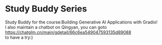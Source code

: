 # Study Buddy Series
Study Buddy for the course:Building Generative AI Applications with Gradio!     
I also maintain a chatbot on Qingyan, you can goto 
https://chatglm.cn/main/gdetail/66c6ea549047593135d89088  
to have a try:)
